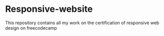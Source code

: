 # Responsive-website
This repository contains all my work on the certification of responsive web design on freecodecamp
